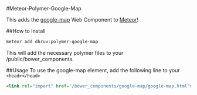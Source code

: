 #Meteor-Polymer-Google-Map

This adds the [google-map](https://elements.polymer-project.org/elements/google-map)
Web Component to [Meteor](http://meteor.com)!

##How to Install

```bash
meteor add dhruv:polymer-google-map
```

This will add the necessary polymer files to your /public/bower_components.

##Usage
To use the google-map element, add the following line to your `<head></head>`

```html
<link rel="import" href="/bower_components/google-map/google-map.html">
```